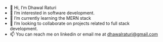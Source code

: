 - 👋 Hi, I’m Dhawal Raturi
- 👀 I’m interested in software development. 
- 🌱 I’m currently learning the MERN stack 
- 💞️ I’m looking to collaborate on projects related to full stack development. 
- 📫 You can reach me on linkedin or email me at dhawalraturi@gmail.com

<!---
draturi95/draturi95 is a ✨ special ✨ repository because its `README.md` (this file) appears on your GitHub profile.
You can click the Preview link to take a look at your changes.
--->
